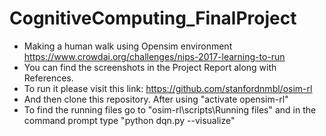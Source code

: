 # CognitiveComputing_FinalProject
- Making a human walk using Opensim environment https://www.crowdai.org/challenges/nips-2017-learning-to-run
- You can find the screenshots in the Project Report along with References. 
- To run it please visit this link: https://github.com/stanfordnmbl/osim-rl 
- And then clone this repository. After using "activate opensim-rl"
- To find the running files go to "osim-rl\scripts\Running files" and in the command prompt type "python dqn.py --visualize"
